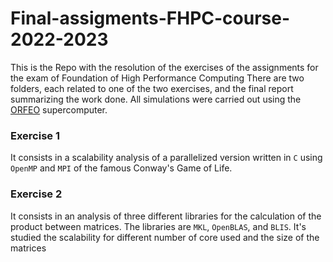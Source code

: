# Final-assigments-FHPC-course-2022-2023
This is the Repo with the resolution of the exercises of the assignments for the exam of Foundation of High Performance Computing
There are two folders, each related to one of the two exercises, and the final report summarizing the work done. 
All simulations were carried out using the [ORFEO](https://orfeo-doc.areasciencepark.it) supercomputer.

### Exercise 1

It consists in a scalability analysis of a parallelized version written in `C` using `OpenMP` and `MPI` of the famous Conway's Game of Life.

### Exercise 2

It consists in an analysis of three different libraries for the calculation of the product between matrices. The libraries are `MKL`, `OpenBLAS`, and `BLIS`. It's studied the scalability for different number of core used and the size of the matrices



